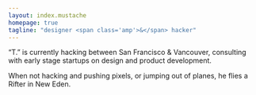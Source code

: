 ```yaml
---
layout: index.mustache
homepage: true
tagline: "designer <span class='amp'>&</span> hacker"
---
```


&ldquo;T.&rdquo; is currently hacking between San Francisco & Vancouver, consulting with early stage startups on design and product development.

When not hacking and pushing pixels, or jumping out of planes, he flies a Rifter in New Eden.
